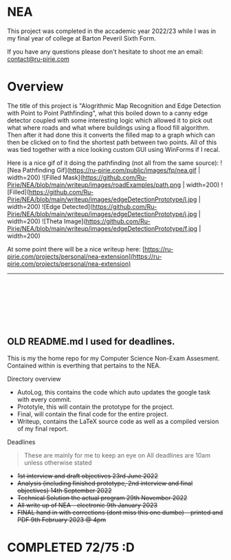 # NEA

This project was completed in the accademic year 2022/23 while I was in my final year of college at Barton Peveril Sixth Form.

If you have any questions please don't hesitate to shoot me an email: contact@ru-pirie.com

# Overview
The title of this project is "Alogrithmic Map Recognition and Edge Detection with Point to Point Pathfinding", what this boiled down to a canny edge detector coupled with some interesting logic which allowed it to pick out what where roads and what where buildings using a flood fill algorithm. Then after it had done this it converts the filled map to a graph which can then be clicked on to find the shortest path between two points. All of this was tied together with a nice looking custom GUI using WinForms if I recal.

Here is a nice gif of it doing the pathfinding (not all from the same source):
![Nea Pathfinding Gif](https://ru-pirie.com/public/images/fp/nea.gif | width=200)
![Filled Mask](https://github.com/Ru-Pirie/NEA/blob/main/writeup/images/roadExamples/path.png | width=200)
![Filled](https://github.com/Ru-Pirie/NEA/blob/main/writeup/images/edgeDetectionPrototype/l.jpg | width=200)
![Edge Detected](https://github.com/Ru-Pirie/NEA/blob/main/writeup/images/edgeDetectionPrototype/j.jpg | width=200)
![Theta Image](https://github.com/Ru-Pirie/NEA/blob/main/writeup/images/edgeDetectionPrototype/f.jpg | width=200)

At some point there will be a nice writeup here: [https://ru-pirie.com/projects/personal/nea-extension](https://ru-pirie.com/projects/personal/nea-extension)

<hr>

<br><br><br><br><br><br>

## OLD README.md I used for deadlines.
This is my the home repo for my Computer Science Non-Exam Assesment. Contained within is everthing that pertains to the NEA. 

Directory overview
- AutoLog, this contains the code which auto updates the google task with every commit.
- Prototyle, this will contain the prototype for the project.
- Final, will contain the final code for the entire project.
- Writeup, contains the LaTeX source code as well as a compiled version of my final report.

Deadlines
> These are mainly for me to keep an eye on
> All deadlines are 10am unless otherwise stated
- ~~1st interview and draft objectives 23rd June 2022~~
- ~~Analysis (including finished prototype, 2nd interview and final objectives) 14th September 2022~~
- ~~Technical Solution the actual program 29th November 2022~~
- ~~All write up of NEA - electronic 9th January 2023~~
- ~~FINAL hand in with corrections (dont miss this one dumbo) – printed and PDF 9th February 2023 @ 4pm~~

# COMPLETED 72/75 :D
